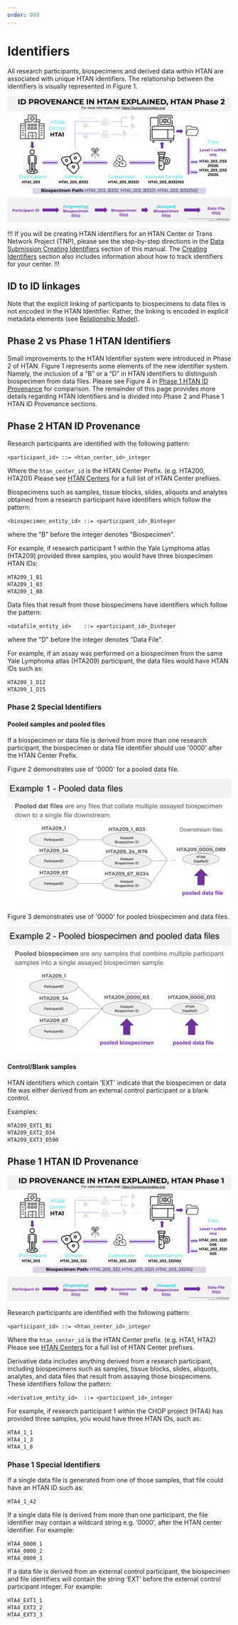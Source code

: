 ```yaml
---
order: 999
---
```


# Identifiers

All research participants, biospecimens and derived data within HTAN are associated with unique HTAN identifiers. The relationship 
between the identifiers is visually represented in Figure 1.

![Figure 1. Phase 2 HTAN ID Provenance](../img/Phase2_ID_Provenance_Explained.svg)

!!!
If you will be creating HTAN identifiers for an HTAN Center or Trans Network Project (TNP), please see the step-by-step directions in 
the [Data Submission Creating Identifiers](../data_submission/creating_ids.md) section of this manual. The 
[Creating Identifiers](../data_submission/creating_ids.md) section also includes information about how to track identifiers for your center. 
!!!

## ID to ID linkages

Note that the explicit linking of participants to biospecimens to data files is not encoded in the HTAN Identifier. Rather, the linking is encoded in explicit 
metadata elements (see [Relationship Model](relationships.md)).

## Phase 2 vs Phase 1 HTAN Identifiers
Small improvements to the HTAN Identifier system were introduced in Phase 2 of HTAN. Figure 1 represents some elements of the new identifier 
system. Namely, the inclusion of a “B” or a “D” in HTAN identifiers to distinguish biospecimen from data files.  Please see 
Figure 4 in [Phase 1 HTAN ID Provenance](#phase-1-htan-id-provenance) for comparison. The remainder of this page provides more details regarding HTAN Identifiers 
and is divided into Phase 2 and Phase 1 HTAN ID Provenance sections. 

## Phase 2 HTAN ID Provenance

Research participants are identified with the following pattern:

```
<participant_id> ::= <htan_center_id>_integer
```

Where the `htan_center_id` is the HTAN Center Prefix. (e.g. HTA200, HTA201) Please see [HTAN Centers](../overview/centers.md) for a full list of HTAN Center prefixes.

Biospecimens such as samples, tissue blocks, slides, aliquots and analytes obtained from a research participant have identifiers which follow the pattern:

```
<biospecimen_entity_id>	::= <participant_id>_Binteger
```

where the "B" before the integer denotes "Biospecimen".

For example, if research participant 1 within the Yale Lymphoma atlas (HTA209) provided three samples, you would have three biospecimen HTAN IDs:

```
HTA209_1_B1
HTA209_1_B3
HTA209_1_B8
```

Data files that result from those biospecimens have identifiers which follow the pattern:

```
<datafile_entity_id>	::= <participant_id>_Dinteger
```
where the "D" before the integer denotes "Data File".

For example, if an assay was performed on a biospecimen from the same Yale Lymphoma atlas (HTA209) participant, the data files would have HTAN IDs such as:

```
HTA209_1_D12
HTA209_1_D15
```
### Phase 2 Special Identifiers

#### Pooled samples and pooled files
If a biospecimen or data file is derived from more than one research participant, the biospecimen or data file identifier should use '0000' after the HTAN Center Prefix.

Figure 2 demonstrates use of '0000' for a pooled data file.

![Figure 2. Phase 2 Pooled Data File Example](../img/Pooled_data_example.svg)

Figure 3 demonstrates use of '0000' for pooled biospecimen and data files.

![Figure 3. Phase 2 Pooled Biospecimen and Data File Example](../img/Pooled_sample_data_example.svg)

#### Control/Blank samples
HTAN identifiers which contain 'EXT' indicate that the biospecimen or data file was either derived from an external control participant or a blank control.

Examples:
```
HTA209_EXT1_B1
HTA209_EXT2_D34
HTA209_EXT3_D590
```

## Phase 1 HTAN ID Provenance
![Figure 4. Phase 1 HTAN ID Provenance](../img/Phase1_ID_Provenance_Explained.svg)

Research participants are identified with the following pattern:

```
<participant_id> ::= <htan_center_id>_integer
```

Where the `htan_center_id` is the HTAN Center prefix. (e.g. HTA1, HTA2) Please see [HTAN Centers](../overview/centers.md) for a full list of HTAN Center prefixes.


Derivative data includes anything derived from a research participant, including biospecimens such as samples, tissue blocks, slides, aliquots, analytes, and data files that result from assaying those biospecimens. These identifiers follow the pattern:

```
<derivative_entity_id>	::= <participant_id>_integer
```

For example, if research participant 1 within the CHOP project (HTA4) has provided three samples, you would have three HTAN IDs, such as:

```
HTA4_1_1
HTA4_1_3
HTA4_1_8
```
### Phase 1 Special Identifiers

If a single data file is generated from one of those samples, that file could have an HTAN ID such as:

```
HTA4_1_42
```

If a single data file is derived from more than one participant, the file identifier may contain a wildcard string e.g. ‘0000’, after the HTAN center identifier. For example:

```
HTA4_0000_1
HTA4_0000_2
HTA4_0000_3
```

If a data file is derived from an external control participant, the biospecimen and file identifiers will contain the string ‘EXT’ before the external control participant integer.  For example:

```
HTA4_EXT1_1
HTA4_EXT2_2
HTA4_EXT3_3
```